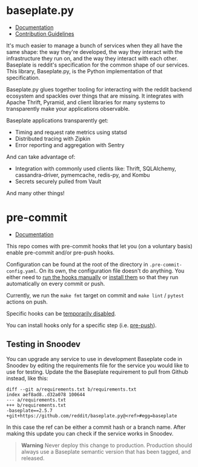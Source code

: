 # baseplate.py

* [Documentation](https://baseplate.readthedocs.io/en/stable/)
* [Contribution Guidelines](https://github.com/reddit/baseplate.py/blob/develop/CONTRIBUTING.md)

It's much easier to manage a bunch of services when they all have the same
shape: the way they're developed, the way they interact with the infrastructure
they run on, and the way they interact with each other. Baseplate is reddit's
specification for the common shape of our services. This library, Baseplate.py,
is the Python implementation of that specification.

Baseplate.py glues together tooling for interacting with the reddit backend
ecosystem and spackles over things that are missing. It integrates with Apache
Thrift, Pyramid, and client libraries for many systems to transparently make
your applications observable.

Baseplate applications transparently get:

* Timing and request rate metrics using statsd
* Distributed tracing with Zipkin
* Error reporting and aggregation with Sentry

And can take advantage of:

* Integration with commonly used clients like: Thrift, SQLAlchemy,
  cassandra-driver, pymemcache, redis-py, and Kombu
* Secrets securely pulled from Vault

And many other things!

# pre-commit

* [Documentation](https://pre-commit.com/)

This repo comes with pre-commit hooks that let you (on a voluntary basis)
enable pre-commit and/or pre-push hooks.

Configuration can be found at the root of the directory in
`.pre-commit-config.yaml`. On its own, the configuration file doesn't do
anything. You either need to [run the hooks manually](https://pre-commit.com/#pre-commit-run)
or [install them](https://pre-commit.com/#pre-commit-install) so that they run
automatically on every commit or push.

Currently, we run the `make fmt` target on commit and `make lint` / `pytest`
actions on push.

Specific hooks can be [temporarily disabled](https://pre-commit.com/#temporarily-disabling-hooks).

You can install hooks only for a specific step (i.e. [pre-push](https://pre-commit.com/#pre-commit-during-push)).

## Testing in Snoodev

You can upgrade any service to use in development Baseplate code in Snoodev by
editing the requirements file for the service you would like to use for testing.
Update the the Baseplate requirement to pull from Github instead, like this:

```
diff --git a/requirements.txt b/requirements.txt
index aef8ad8..d32a078 100644
--- a/requirements.txt
+++ b/requirements.txt
-baseplate==2.5.7
+git+https://github.com/reddit/baseplate.py@<ref>#egg=baseplate
```

In this case the ref can be either a commit hash or a branch name. After making
this update you can check if the service works in Snoodev.

> **Warning**
> Never deploy this change to production. Production should always use a Baseplate
> semantic version that has been tagged, and released.
